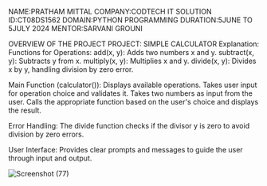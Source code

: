 NAME:PRATHAM MITTAL
COMPANY:CODTECH IT SOLUTION
ID:CT08DS1562
DOMAIN:PYTHON PROGRAMMING
DURATION:5JUNE TO 5JULY 2024
MENTOR:SARVANI GROUNI

OVERVIEW OF THE PROJECT 
PROJECT: SIMPLE CALCULATOR
Explanation:
Functions for Operations:
add(x, y): Adds two numbers x and y.
subtract(x, y): Subtracts y from x.
multiply(x, y): Multiplies x and y.
divide(x, y): Divides x by y, handling division by zero error.

Main Function (calculator()):
Displays available operations.
Takes user input for operation choice and validates it.
Takes two numbers as input from the user.
Calls the appropriate function based on the user's choice and displays the result.

Error Handling:
The divide function checks if the divisor y is zero to avoid division by zero errors.

User Interface:
Provides clear prompts and messages to guide the user through input and output.

![Screenshot (77)](https://github.com/prathammittal005/CODTECH-TASK1/assets/174738393/ca2c81e8-aae0-49b3-8902-8f7264c015ac)
